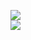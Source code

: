 [![](https://img.shields.io/badge/Made%20With-Github%20Spray-lightgrey.svg?style=for-the-badge&logo=github)](https://github.com/Annihil/github-spray#29233)  
[![](https://i.imgur.com/2DrTn0Z.gif)](https://github.com/Annihil/github-spray)